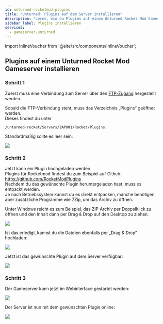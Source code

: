 ```yaml
---
id: unturned-rocketmod-plugins
title: "Unturned: Plugins auf dem Server installieren"
description: "Lerne, wie du Plugins auf einem Unturned Rocket Mod Gameserver installierst und aktivierst, um das Gameplay und die Serverfunktionalität zu verbessern → Jetzt mehr erfahren"
sidebar_label: Plugins installieren
services:
  - gameserver-unturned
---
```


import InlineVoucher from '@site/src/components/InlineVoucher';

<InlineVoucher />

## Plugins auf einem Unturned Rocket Mod Gameserver installieren

### Schritt 1
Zuerst muss eine Verbindung zum Server über den [FTP-Zugang](gameserver-ftpaccess.md) hergestellt werden.

Sobald die FTP-Verbindung steht, muss das Verzeichnis „Plugins“ geöffnet werden.  
Dieses findest du unter  
```
/unturned-rocket/Servers/ZAP001/Rocket/Plugins. 
```
Standardmäßig sollte es leer sein: 

![](https://screensaver01.zap-hosting.com/index.php/s/wYY7jLji9YaNcBp/preview)

### Schritt 2

Jetzt kann ein Plugin hochgeladen werden.  
Plugins für Rocketmod findest du zum Beispiel auf Github: https://github.com/RocketModPlugins  
Nachdem du das gewünschte Plugin heruntergeladen hast, muss es entpackt werden.  
Je nach Betriebssystem kannst du es direkt entpacken, manche benötigen aber zusätzliche Programme wie 7Zip, um das Archiv zu öffnen.

Unter Windows reicht es zum Beispiel, das ZIP-Archiv per Doppelklick zu öffnen und den Inhalt dann per Drag & Drop auf den Desktop zu ziehen. 

![](https://screensaver01.zap-hosting.com/index.php/s/qnpy29HySQzJTBL/preview)

Ist das erledigt, kannst du die Dateien ebenfalls per „Drag & Drop“ hochladen:  

![](https://screensaver01.zap-hosting.com/index.php/s/o4ZNQtyosnw5eHo/preview)

Jetzt ist das gewünschte Plugin auf dem Server verfügbar:

![](https://screensaver01.zap-hosting.com/index.php/s/DYXpnZ2n5ibxW5t/preview)

### Schritt 3

Der Gameserver kann jetzt im Webinterface gestartet werden: 

![](https://screensaver01.zap-hosting.com/index.php/s/pgyBsYcoXNP7dnL/preview)

Der Server ist nun mit dem gewünschten Plugin online: 

![](https://screensaver01.zap-hosting.com/index.php/s/ZZLPBprWoBZfTQ6/preview)


<InlineVoucher />